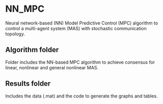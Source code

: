 # NN_MPC
Neural network-based (NN) Model Predictive Control (MPC) algorithm to control a multi-agent system (MAS) with stochastic communication topology.

## Algorithm folder
Folder includes the NN-based MPC algorithm to achieve consensus for linear, nonlinear and general nonlinear MAS.

## Results folder
Includes the data (.mat) and the code to generate the graphs and tables.
